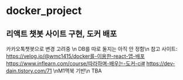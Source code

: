 # docker_project

## 리액트 챗봇 사이트 구현, 도커 배포

카카오톡챗봇으로 변경 고려중
\n
DB를 따로 둘지는 아직 안 정함\n
참고 사이트: https://velog.io/@wmc1415/docker를-이용한-react-앱-배포
          https://www.inflearn.com/course/따라하며-배우는-도커-ci#
          https://dev-dain.tistory.com/71
\nM1맥북 기반\n
TBA
